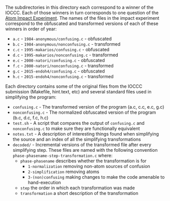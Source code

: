 The subdirectories in this directory each correspond to a winner of the IOCCC.
Each of those winners in turn corresponds to one question of the [Atom Impact Experiment](http://atomsofconfusion.com/program_study).
The names of the files in the impact experiment correspond to the obfuscated and transformed versions of each of these winners in order of year:

 * `a.c` - `1984-anonymous/confusing.c` - obfuscated
 * `b.c` - `1984-anonymous/nonconfusing.c` - transformed
 * `c.c` - `1995-makarios/confusing.c` - obfuscated
 * `d.c` - `1995-makarios/nonconfusing.c` - transformed
 * `e.c` - `2000-natori/confusing.c` - obfuscated
 * `f.c` - `2000-natori/nonconfusing.c` - transformed
 * `g.c` - `2015-endoh4/confusing.c` - obfuscated
 * `h.c` - `2015-endoh4/nonconfusing.c` - transformed

Each directory contains some of the original files from the IOCCC submission (Makefile, hint.text, etc) and several standard files used in simplifying the program:

 * `confusing.c` - The transformed version of the program (a.c, c.c, e.c, g.c)
 * `nonconfusing.c` - The normalized obfuscated version of the program (b.c, d.c, f.c, h.c)
 * `test.sh` - A script that compares the output of `confusing.c` and `nonconfusing.c` to make sure they are functionally equivalent
 * `notes.txt` - A description of interesting things found when simplifying the source and an index of all the simplifying transformations
 * `decoded/` - Incremental versions of the transformed file after every simplifying step. These files are named with the following convention `phase-phasename-step-transformation.c` where:
   * `phase-phasename` describes whether the transformation is for
     * `1-normalization` removing non-atom sources of confusion
     * `2-simplification` removing atoms
     * `3-(non)confusing` making changes to make the code amenable to hand-execution
   * `step` the order in which each transformation was made
   * `transformation` a short description of the transformation
